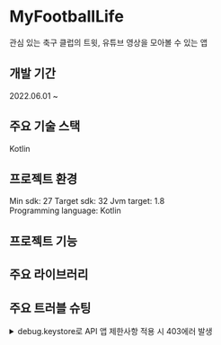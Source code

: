# MyFootballLife

관심 있는 축구 클럽의 트윗, 유튜브 영상을 모아볼 수 있는 앱<br/>

## 개발 기간
2022.06.01 ~ <br/>

## 주요 기술 스택
Kotlin<br/>

## 프로젝트 환경
Min sdk: 27
Target sdk: 32
Jvm target: 1.8  
Programming language: Kotlin  

## 프로젝트 기능

## 주요 라이브러리

## 주요 트러블 슈팅

<details>
  <summary>debug.keystore로 API 앱 제한사항 적용 시 403에러 발생</summary>
  
  * 증상: API Key의 보안 때문에 debug.keystore sha-1로 제한 했는데, 안드로이드 앱에서 API 사용 시 403 에러가 발생했다.<br/>
  
  * 원인: 정확한 원인을 파악 할 수 없었다.<br/>
  
  * 조치: 인터넷 검색 결과 뚜렷한 해결책이 없었기 때문에 개발 기간 동안은 이 문제를 회피하기로 했다. IP 주소 제한을 적용했다. 
  <br>    -> local.properties에 api key 숨기기 (22-06-08)
  
</details>
